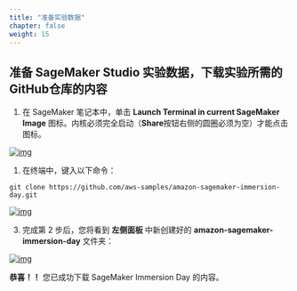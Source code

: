 ```yaml
---
title: "准备实验数据"
chapter: false
weight: 15
---
```




## 准备 SageMaker Studio 实验数据，下载实验所需的GitHub仓库的内容

1. 在 SageMaker 笔记本中，单击 **Launch Terminal in current SageMaker Image** 图标。内核必须完全启动（**Share**按钮右侧的圆圈必须为空）才能点击图标。

[![img](https://sagemaker-immersionday.workshop.aws/prerequisites/media/image36.png)](https://sagemaker-immersionday.workshop.aws/prerequisites/media/image36.png)



1. 在终端中，键入以下命令：

``
git clone https://github.com/aws-samples/amazon-sagemaker-immersion-day.git
``

[![img](https://sagemaker-immersionday.workshop.aws/prerequisites/media/image37.png)](https://sagemaker-immersionday.workshop.aws/prerequisites/media/image37.png)



3. 完成第 2 步后，您将看到 **左侧面板** 中新创建好的 **amazon-sagemaker-immersion-day** 文件夹：

[![img](https://sagemaker-immersionday.workshop.aws/prerequisites/media/image38.png)](https://sagemaker-immersionday.workshop.aws/prerequisites/media/image38.png)

**恭喜！！** 您已成功下载 SageMaker Immersion Day 的内容。



